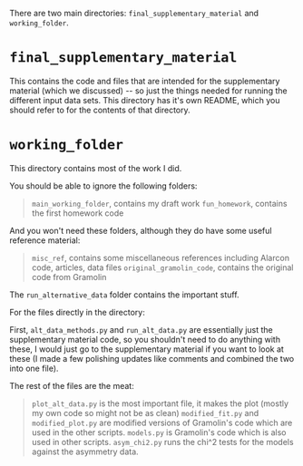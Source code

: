 There are two main directories: ```final_supplementary_material``` and ```working_folder```.

# ```final_supplementary_material```
This contains the code and files that are intended for the supplementary material (which we discussed) -- so just the things needed for running the different input data sets. This directory has it's own README, which you should refer to for the contents of that directory.

# ```working_folder```
This directory contains most of the work I did. 

You should be able to ignore the following folders:
> ```main_working_folder```, contains my draft work
> ```fun_homework```, contains the first homework code

And you won't need these folders, although they do have some useful reference material:
> ```misc_ref```, contains some miscellaneous references including Alarcon code, articles, data files 
> ```original_gramolin_code```, contains the original code from Gramolin

The ```run_alternative_data``` folder contains the important stuff.

For the files directly in the directory:

First, ```alt_data_methods.py``` and ```run_alt_data.py``` are essentially just the supplementary material code, so you shouldn't need to do anything with these, I would just go to the supplementary material if you want to look at these (I made a few polishing updates like comments and combined the two into one file).

The rest of the files are the meat:
> ```plot_alt_data.py``` is the most important file, it makes the plot (mostly my own code so might not be as clean)
> ```modified_fit.py``` and ```modified_plot.py``` are modified versions of Gramolin's code which are used in  the other scripts. ```models.py``` is Gramolin's code which is also used in other scripts.
> ```asym_chi2.py``` runs the chi^2 tests for the models against the asymmetry data.


